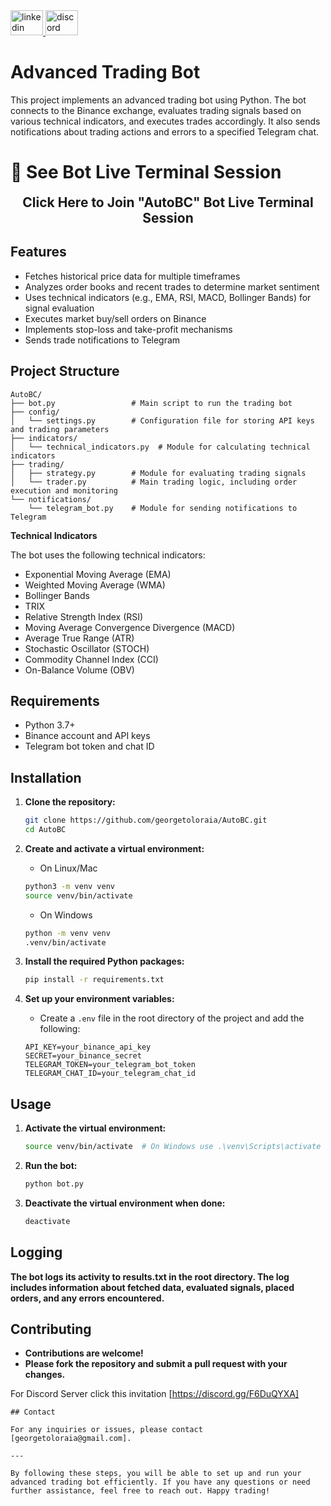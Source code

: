 <div align="left">
  <a href="https://www.linkedin.com/in/george-toloraia/" target="_blank">
    <img src="https://raw.githubusercontent.com/maurodesouza/profile-readme-generator/master/src/assets/icons/social/linkedin/default.svg" width="52" height="40" alt="linkedin logo" />
  </a>
  <a href="https://discord.gg/AqDfEdAY" target="_blank">
    <img src="https://raw.githubusercontent.com/maurodesouza/profile-readme-generator/master/src/assets/icons/social/discord/default.svg" width="52" height="40" alt="discord logo" />
  </a>
</div>


# Advanced Trading Bot

This project implements an advanced trading bot using Python. The bot connects to the Binance exchange, evaluates trading signals based on various technical indicators, and executes trades accordingly. It also sends notifications about trading actions and errors to a specified Telegram chat.

# 🔴 See Bot Live Terminal Session

<div align="center">
  <p> 
    <a href="https://tmate.io/t/ro-CCc523hwtHJXR7kzwnEe9fXTU" target="_blank" 
    style="text-decoration:none;">
      <strong style="font-size:1.5em;">Click Here to Join "AutoBC" Bot Live Terminal Session</strong>
    </a>
  </p>
</div>



## Features

- Fetches historical price data for multiple timeframes
- Analyzes order books and recent trades to determine market sentiment
- Uses technical indicators (e.g., EMA, RSI, MACD, Bollinger Bands) for signal evaluation
- Executes market buy/sell orders on Binance
- Implements stop-loss and take-profit mechanisms
- Sends trade notifications to Telegram

## Project Structure

```less
AutoBC/
├── bot.py                 # Main script to run the trading bot
├── config/
│   └── settings.py        # Configuration file for storing API keys and trading parameters
├── indicators/
│   └── technical_indicators.py  # Module for calculating technical indicators
├── trading/
│   ├── strategy.py        # Module for evaluating trading signals
│   └── trader.py          # Main trading logic, including order execution and monitoring
└── notifications/
    └── telegram_bot.py    # Module for sending notifications to Telegram
```

**Technical Indicators**

The bot uses the following technical indicators:

- Exponential Moving Average (EMA)
- Weighted Moving Average (WMA)
- Bollinger Bands
- TRIX
- Relative Strength Index (RSI)
- Moving Average Convergence Divergence (MACD)
- Average True Range (ATR)
- Stochastic Oscillator (STOCH)
- Commodity Channel Index (CCI)
- On-Balance Volume (OBV)



## Requirements

- Python 3.7+
- Binance account and API keys
- Telegram bot token and chat ID

## Installation

1. **Clone the repository:**
   ```sh
   git clone https://github.com/georgetoloraia/AutoBC.git
   cd AutoBC
   ```

2. **Create and activate a virtual environment:**
    - On Linux/Mac

    ```sh
    python3 -m venv venv
    source venv/bin/activate
    ```

    - On Windows
    ```sh
    python -m venv venv
    .venv/bin/activate
    ```

3. **Install the required Python packages:**
    ```sh
    pip install -r requirements.txt
    ```

4. **Set up your environment variables:**
    - Create a `.env` file in the root directory of the project and add the following:
    ```env
    API_KEY=your_binance_api_key
    SECRET=your_binance_secret
    TELEGRAM_TOKEN=your_telegram_bot_token
    TELEGRAM_CHAT_ID=your_telegram_chat_id
    ```

## Usage

1. **Activate the virtual environment:**
    ```sh
    source venv/bin/activate  # On Windows use .\venv\Scripts\activate
    ```

2. **Run the bot:**
    ```sh
    python bot.py
    ```

3. **Deactivate the virtual environment when done:**
    ```sh
    deactivate
    ```

## Logging

**The bot logs its activity to results.txt in the root directory. The log includes information about fetched data, evaluated signals, placed orders, and any errors encountered.**

## Contributing

- **Contributions are welcome!**
- **Please fork the repository and submit a pull request with your changes.**

For Discord Server click this invitation [https://discord.gg/F6DuQYXA]

```env
## Contact

For any inquiries or issues, please contact [georgetoloraia@gmail.com].

---

By following these steps, you will be able to set up and run your advanced trading bot efficiently. If you have any questions or need further assistance, feel free to reach out. Happy trading!
```
